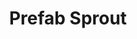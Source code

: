 ---
title: "Prefab Sprout"
summary: "Prefab Sprout are an English pop band from Witton Gilbert, County Durham who rose to fame during the 1980s. Formed in 1978 by brothers Paddy and Martin McAloon and joined by vocalist, guitarist and keyboard player Wendy Smith in 1982, they released their debut album Swoon to critical acclaim in 1984. Their subsequent albums, including 1985's Steve McQueen and 1990's Jordan: The Comeback, have been described by Paul Lester of The Guardian as \"some of the most beautiful and intelligent records of their era\". Frontman Paddy McAloon is regarded as one of the great songwriters of his time and the band have been credited with producing some of the \"most beloved\" pop music of the 1980s and 1990s.Nine of their albums reached the Top 40 in the UK Albums Chart and one of their singles, \"The King of Rock 'n' Roll\", peaked at number seven in the UK Singles Chart. The band's other popular songs include \"When Love Breaks Down\" and \"Cars and Girls\". In recent years, Paddy McAloon has retained the Prefab Sprout name as a solo project."
slug: "prefab-sprout"
image: "prefab-sprout.jpg"
apple_music_artist_url: "https://music.apple.com/gb/artist/prefab-sprout/548553"
wikipedia_url: "https://en.wikipedia.org/wiki/Prefab_Sprout"
---